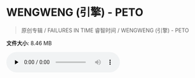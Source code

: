 # WENGWENG (引擎) - PETO

> 原创专辑 / FAILURES IN TIME 睿智时间 / WENGWENG (引擎) - PETO

**文件大小**: 8.46 MB

<audio preload="none" controls><source src="https://file.hsyhx.top/video/原创专辑/FAILURES IN TIME 睿智时间/WENGWENG (引擎) - PETO.flac" type="audio/mpeg">🤔 您的浏览器不支持此音频格式</audio>